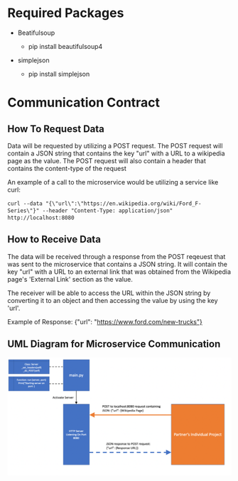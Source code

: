 # Required Packages

- Beatifulsoup
    - pip install beautifulsoup4

- simplejson
    - pip install simplejson

# Communication Contract

## How To Request Data
 
 Data will be requested by utilizing a POST request. The POST request will contain a JSON string that contains the key "url" with a URL to a wikipedia page as the value. The POST request will also contain a header that contains the content-type of the request 

 An example of a call to the microservice would be utilizing a service like curl:

    curl --data "{\"url\":\"https://en.wikipedia.org/wiki/Ford_F-Series\"}" --header "Content-Type: application/json" http://localhost:8080

 ## How to Receive Data

 The data will be received through a response from the POST reqeuest that was sent to the microservice that contains a JSON string. It will contain the key "url" with a URL to an external link that was obtained from the Wikipedia page's 'External Link' section as the value. 

 The receiver will be able to access the URL within the JSON string by converting it to an object and then accessing the value by using the key 'url'.

 Example of Response: {"url": "https://www.ford.com/new-trucks"}



 ## UML Diagram for Microservice Communication 

 ![Alt text](uml_diagram2.png?raw=true "Title")